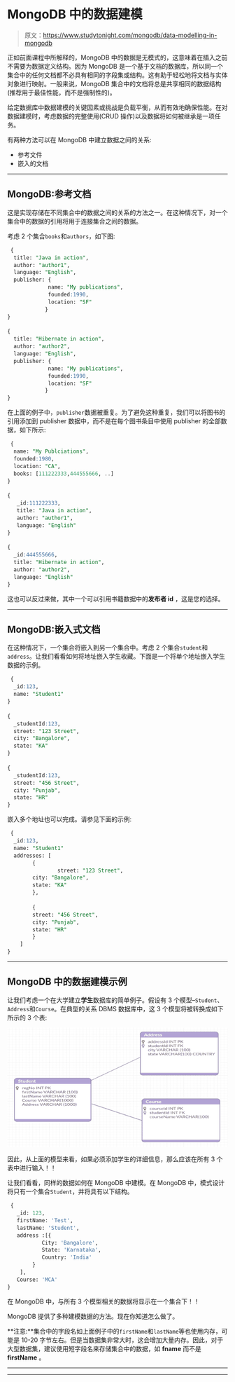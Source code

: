 # MongoDB 中的数据建模

> 原文：<https://www.studytonight.com/mongodb/data-modelling-in-mongodb>

正如前面课程中所解释的，MongoDB 中的数据是无模式的，这意味着在插入之前不需要为数据定义结构。因为 MongoDB 是一个基于文档的数据库，所以同一个集合中的任何文档都不必具有相同的字段集或结构。这有助于轻松地将文档与实体对象进行映射。一般来说，MongoDB 集合中的文档将总是共享相同的数据结构(推荐用于最佳性能，而不是强制性的)。

给定数据库中数据建模的关键因素或挑战是负载平衡，从而有效地确保性能。在对数据建模时，考虑数据的完整使用(CRUD 操作)以及数据将如何被继承是一项任务。

有两种方法可以在 MongoDB 中建立数据之间的关系:

*   参考文件
*   嵌入的文档

* * *

## MongoDB:参考文档

这是实现存储在不同集合中的数据之间的关系的方法之一。在这种情况下，对一个集合中的数据的引用将用于连接集合之间的数据。

考虑 2 个集合`books`和`authors`，如下图:

```sql
 {
  title: "Java in action",
  author: "author1",
  language: "English",
  publisher: {
             name: "My publications",
             founded:1990,
             location: "SF"
            }
}

{
  title: "Hibernate in action",
  author: "author2",
  language: "English",
  publisher: {
             name: "My publications",
             founded:1990,
             location: "SF"
            }
} 
```

在上面的例子中，`publisher`数据被重复。为了避免这种重复，我们可以将图书的引用添加到 publisher 数据中，而不是在每个图书条目中使用 publisher 的全部数据，如下所示:

```sql
 {
  name: "My Publciations",
  founded:1980,
  location: "CA",
  books: [111222333,444555666, ..]
}

{
   _id:111222333,
   title: "Java in action",
   author: "author1",
   language: "English"
}

{
  _id:444555666,
  title: "Hibernate in action",
  author: "author2",
  language: "English"
} 
```

这也可以反过来做，其中一个可以引用书籍数据中的**发布者 id** ，这是您的选择。

* * *

## MongoDB:嵌入式文档

在这种情况下，一个集合将嵌入到另一个集合中。考虑 2 个集合`student`和`address`。让我们看看如何将地址嵌入学生收藏。下面是一个将单个地址嵌入学生数据的示例。

```sql
 {
  _id:123,
  name: "Student1"
}

{
  _studentId:123,
  street: "123 Street",
  city: "Bangalore",
  state: "KA"
}

{
  _studentId:123,
  street: "456 Street",
  city: "Punjab",
  state: "HR"
} 
```

嵌入多个地址也可以完成。请参见下面的示例:

```sql
 {
  _id:123,
  name: "Student1"
  addresses: [
      	{
             	street: "123 Street",
   		city: "Bangalore",
   		state: "KA"
        },

        {
   		street: "456 Street",
   		city: "Punjab",
   		state: "HR"
        }
    ]
} 
```

* * *

## MongoDB 中的数据建模示例

让我们考虑一个在大学建立**学生**数据库的简单例子。假设有 3 个模型–`Student`、`Address`和`Course`。在典型的关系 DBMS 数据库中，这 3 个模型将被转换成如下所示的 3 个表:

![Data Modelling in RDBMS](img/219b8fbd4bf054c080bca9ad11ebcad2.png)

因此，从上面的模型来看，如果必须添加学生的详细信息，那么应该在所有 3 个表中进行输入！！

让我们看看，同样的数据如何在 MongoDB 中建模。在 MongoDB 中，模式设计将只有一个集合`Student`，并将具有以下结构。

```sql
 {
   _id: 123,
   firstName: 'Test',
   lastName: 'Student',
   address :[{
           City: 'Bangalore',
           State: 'Karnataka',
           Country: 'India'
        }
    ],
   Course: 'MCA'
} 
```

在 MongoDB 中，与所有 3 个模型相关的数据将显示在一个集合下！！

MongoDB 提供了多种建模数据的方法。现在你知道怎么做了。

**注意:**集合中的字段名如上面例子中的`firstName`和`lastName`等也使用内存，可能是 10-20 字节左右。但是当数据集非常大时，这会增加大量内存。因此，对于大型数据集，建议使用短字段名来存储集合中的数据，如 **fname** 而不是 **firstName** 。

* * *

* * *